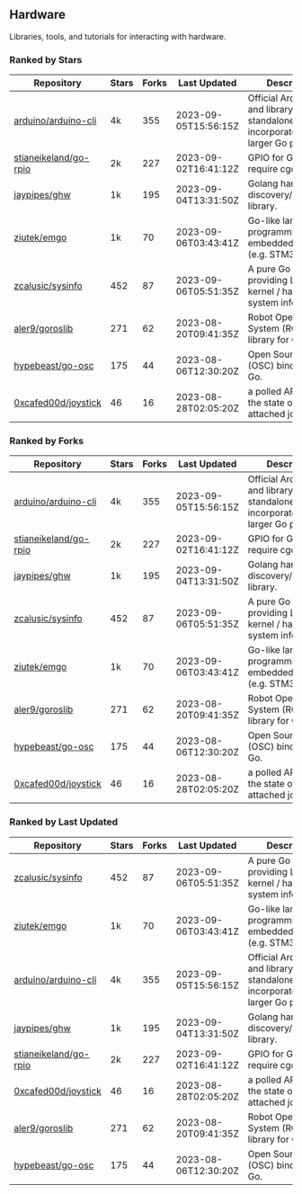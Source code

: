 ## Hardware

Libraries, tools, and tutorials for interacting with hardware.

### Ranked by Stars

| Repository | Stars | Forks | Last Updated | Description | 
|------------|-------|-------|--------------|-------------|
| [arduino/arduino-cli](https://github.com/arduino/arduino-cli) | 4k | 355 | 2023-09-05T15:56:15Z |  Official Arduino CLI and library. Can run standalone, or be incorporated into larger Go projects. |
| [stianeikeland/go-rpio](https://github.com/stianeikeland/go-rpio) | 2k | 227 | 2023-09-02T16:41:12Z |  GPIO for Go, doesn't require cgo. |
| [jaypipes/ghw](https://github.com/jaypipes/ghw) | 1k | 195 | 2023-09-04T13:31:50Z |  Golang hardware discovery/inspection library. |
| [ziutek/emgo](https://github.com/ziutek/emgo) | 1k | 70 | 2023-09-06T03:43:41Z |  Go-like language for programming embedded systems (e.g. STM32 MCU). |
| [zcalusic/sysinfo](https://github.com/zcalusic/sysinfo) | 452 | 87 | 2023-09-06T05:51:35Z |  A pure Go library providing Linux OS / kernel / hardware system information. |
| [aler9/goroslib](https://github.com/aler9/goroslib) | 271 | 62 | 2023-08-20T09:41:35Z |  Robot Operating System (ROS) library for Go. |
| [hypebeast/go-osc](https://github.com/hypebeast/go-osc) | 175 | 44 | 2023-08-06T12:30:20Z |  Open Sound Control (OSC) bindings for Go. |
| [0xcafed00d/joystick](https://github.com/0xcafed00d/joystick) | 46 | 16 | 2023-08-28T02:05:20Z |  a polled API to read the state of an attached joystick. |

### Ranked by Forks

| Repository | Stars | Forks | Last Updated | Description | 
|------------|-------|-------|--------------|-------------|
| [arduino/arduino-cli](https://github.com/arduino/arduino-cli) | 4k | 355 | 2023-09-05T15:56:15Z |  Official Arduino CLI and library. Can run standalone, or be incorporated into larger Go projects. |
| [stianeikeland/go-rpio](https://github.com/stianeikeland/go-rpio) | 2k | 227 | 2023-09-02T16:41:12Z |  GPIO for Go, doesn't require cgo. |
| [jaypipes/ghw](https://github.com/jaypipes/ghw) | 1k | 195 | 2023-09-04T13:31:50Z |  Golang hardware discovery/inspection library. |
| [zcalusic/sysinfo](https://github.com/zcalusic/sysinfo) | 452 | 87 | 2023-09-06T05:51:35Z |  A pure Go library providing Linux OS / kernel / hardware system information. |
| [ziutek/emgo](https://github.com/ziutek/emgo) | 1k | 70 | 2023-09-06T03:43:41Z |  Go-like language for programming embedded systems (e.g. STM32 MCU). |
| [aler9/goroslib](https://github.com/aler9/goroslib) | 271 | 62 | 2023-08-20T09:41:35Z |  Robot Operating System (ROS) library for Go. |
| [hypebeast/go-osc](https://github.com/hypebeast/go-osc) | 175 | 44 | 2023-08-06T12:30:20Z |  Open Sound Control (OSC) bindings for Go. |
| [0xcafed00d/joystick](https://github.com/0xcafed00d/joystick) | 46 | 16 | 2023-08-28T02:05:20Z |  a polled API to read the state of an attached joystick. |

### Ranked by Last Updated

| Repository | Stars | Forks | Last Updated | Description | 
|------------|-------|-------|--------------|-------------|
| [zcalusic/sysinfo](https://github.com/zcalusic/sysinfo) | 452 | 87 | 2023-09-06T05:51:35Z |  A pure Go library providing Linux OS / kernel / hardware system information. |
| [ziutek/emgo](https://github.com/ziutek/emgo) | 1k | 70 | 2023-09-06T03:43:41Z |  Go-like language for programming embedded systems (e.g. STM32 MCU). |
| [arduino/arduino-cli](https://github.com/arduino/arduino-cli) | 4k | 355 | 2023-09-05T15:56:15Z |  Official Arduino CLI and library. Can run standalone, or be incorporated into larger Go projects. |
| [jaypipes/ghw](https://github.com/jaypipes/ghw) | 1k | 195 | 2023-09-04T13:31:50Z |  Golang hardware discovery/inspection library. |
| [stianeikeland/go-rpio](https://github.com/stianeikeland/go-rpio) | 2k | 227 | 2023-09-02T16:41:12Z |  GPIO for Go, doesn't require cgo. |
| [0xcafed00d/joystick](https://github.com/0xcafed00d/joystick) | 46 | 16 | 2023-08-28T02:05:20Z |  a polled API to read the state of an attached joystick. |
| [aler9/goroslib](https://github.com/aler9/goroslib) | 271 | 62 | 2023-08-20T09:41:35Z |  Robot Operating System (ROS) library for Go. |
| [hypebeast/go-osc](https://github.com/hypebeast/go-osc) | 175 | 44 | 2023-08-06T12:30:20Z |  Open Sound Control (OSC) bindings for Go. |

